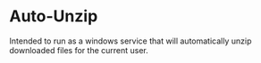 # Auto-Unzip
 Intended to run as a windows service that will automatically unzip downloaded files for the current user.
